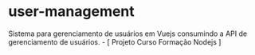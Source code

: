 # user-management
Sistema para gerenciamento de usuários em Vuejs consumindo a API de gerenciamento de usuários. - [ Projeto Curso Formação Nodejs ]
